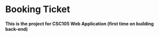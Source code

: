 # Booking Ticket
#### This is the project for CSC105 Web Application (first time on building back-end)
